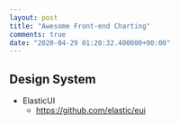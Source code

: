 ```yaml
---
layout: post
title: "Awesome Front-end Charting"
comments: true
date: "2020-04-29 01:20:32.400000+00:00"
---
```



## Design System


* ElasticUI
    * https://github.com/elastic/eui